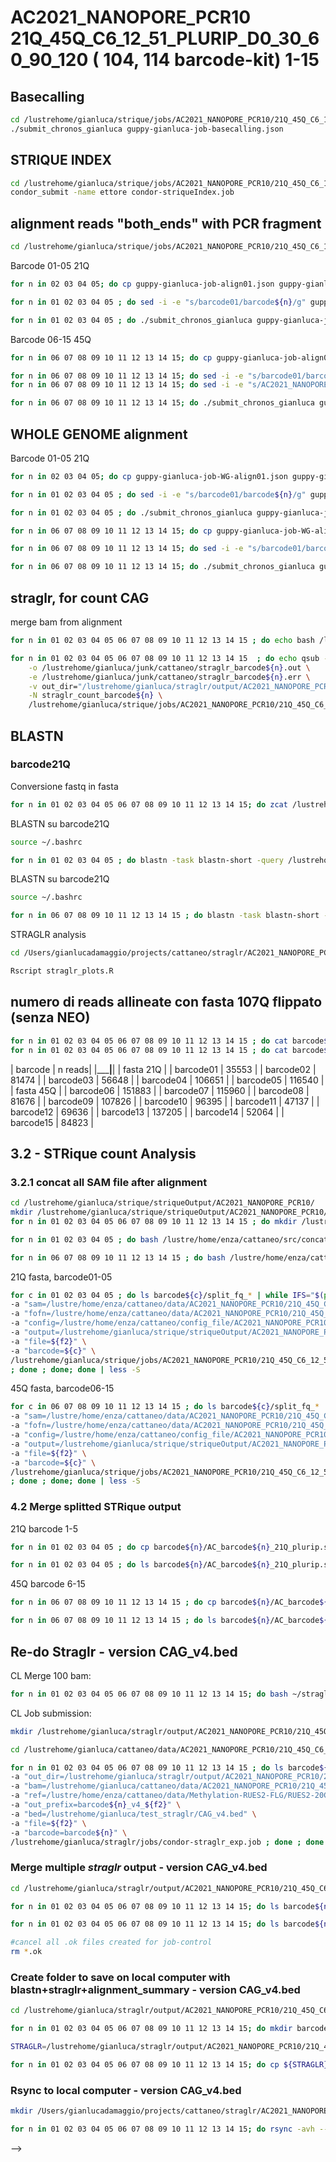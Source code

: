 # AC2021_NANOPORE_PCR10 21Q_45Q_C6_12_51_PLURIP_D0_30_60_90_120 ( 104, 114 barcode-kit) 1-15

## Basecalling

```bash
cd /lustrehome/gianluca/strique/jobs/AC2021_NANOPORE_PCR10/21Q_45Q_C6_12_51_PLURIP_D0_30_60_90_120/
./submit_chronos_gianluca guppy-gianluca-job-basecalling.json
```

## STRIQUE INDEX

```bash
cd /lustrehome/gianluca/strique/jobs/AC2021_NANOPORE_PCR10/21Q_45Q_C6_12_51_PLURIP_D0_30_60_90_120/
condor_submit -name ettore condor-striqueIndex.job
```

## alignment reads "both_ends" with PCR fragment

```bash
cd /lustrehome/gianluca/strique/jobs/AC2021_NANOPORE_PCR10/21Q_45Q_C6_12_51_PLURIP_D0_30_60_90_120/
```

Barcode 01-05 21Q

```bash
for n in 02 03 04 05; do cp guppy-gianluca-job-align01.json guppy-gianluca-job-align${n}.json ; done

for n in 01 02 03 04 05 ; do sed -i -e "s/barcode01/barcode${n}/g" guppy-gianluca-job-align${n}.json ; done

for n in 01 02 03 04 05 ; do ./submit_chronos_gianluca guppy-gianluca-job-align${n}.json ; done
```

Barcode 06-15 45Q

```bash
for n in 06 07 08 09 10 11 12 13 14 15; do cp guppy-gianluca-job-align01.json guppy-gianluca-job-align${n}.json ; done

for n in 06 07 08 09 10 11 12 13 14 15; do sed -i -e "s/barcode01/barcode${n}/g" guppy-gianluca-job-align${n}.json ; done
for n in 06 07 08 09 10 11 12 13 14 15; do sed -i -e "s/AC2021_NANOPORE_PCR10_21Q_FLP.fa/AC2021_NANOPORE_PCR10_45Q_FLP.fa/g" guppy-gianluca-job-align${n}.json ; done

for n in 06 07 08 09 10 11 12 13 14 15; do ./submit_chronos_gianluca guppy-gianluca-job-align${n}.json ; done
```

## WHOLE GENOME alignment

Barcode 01-05 21Q

```bash
for n in 02 03 04 05; do cp guppy-gianluca-job-WG-align01.json guppy-gianluca-job-WG-align${n}.json ; done

for n in 01 02 03 04 05 ; do sed -i -e "s/barcode01/barcode${n}/g" guppy-gianluca-job-WG-align${n}.json ; done

for n in 01 02 03 04 05 ; do ./submit_chronos_gianluca guppy-gianluca-job-WG-align${n}.json ; done
```

```bash
for n in 06 07 08 09 10 11 12 13 14 15; do cp guppy-gianluca-job-WG-align01.json guppy-gianluca-job-WG-align${n}.json ; done

for n in 06 07 08 09 10 11 12 13 14 15; do sed -i -e "s/barcode01/barcode${n}/g" guppy-gianluca-job-WG-align${n}.json ; done

for n in 06 07 08 09 10 11 12 13 14 15; do ./submit_chronos_gianluca guppy-gianluca-job-WG-align${n}.json ; done
```

## straglr, for count CAG

merge bam from alignment

```bash
for n in 01 02 03 04 05 06 07 08 09 10 11 12 13 14 15 ; do echo bash /lustrehome/gianluca/strique/jobs/AC2021_NANOPORE_PCR10/21Q_45Q_C6_12_51_PLURIP_D0_30_60_90_120/bash-merge_multiBAM.sh /lustrehome/gianluca/cattaneo/data/AC2021_NANOPORE_PCR10/21Q_45Q_C6_12_51_PLURIP_D0_30_60_90_120/20211221_1720_MN37986_FAR73849_14cd4672/analysis/alignment/barcode${n}_WG ; done
```

```bash
for n in 01 02 03 04 05 06 07 08 09 10 11 12 13 14 15  ; do echo qsub -q testqueue -l nodes=1:ppn=10 \
    -o /lustrehome/gianluca/junk/cattaneo/straglr_barcode${n}.out \
    -e /lustrehome/gianluca/junk/cattaneo/straglr_barcode${n}.err \
    -v out_dir="/lustrehome/gianluca/straglr/output/AC2021_NANOPORE_PCR10/21Q_45Q_C6_12_51_PLURIP_D0_30_60_90_120",bam="/lustrehome/gianluca/cattaneo/data/AC2021_NANOPORE_PCR10/21Q_45Q_C6_12_51_PLURIP_D0_30_60_90_120/20211221_1720_MN37986_FAR73849_14cd4672/analysis/alignment/barcode${n}_WG/all_reads.sorted.bam",ref="/lustre/home/enza/cattaneo/data/Methylation-RUES2-FLG/RUES2-20CAG/reference/GCA_000001405.15_GRCh38_no_alt_analysis_set.fna",out_prefix="barcode${n}",bed="/lustrehome/gianluca/test_straglr/CAG.bed" \
    -N straglr_count_barcode${n} \
    /lustrehome/gianluca/strique/jobs/AC2021_NANOPORE_PCR10/21Q_45Q_C6_12_51_PLURIP_D0_30_60_90_120/pbs-straglr.job ; done | less -S
```

## BLASTN

### barcode21Q

Conversione fastq in fasta

```bash
for n in 01 02 03 04 05 06 07 08 09 10 11 12 13 14 15; do zcat /lustrehome/gianluca/cattaneo/data/AC2021_NANOPORE_PCR10/21Q_45Q_C6_12_51_PLURIP_D0_30_60_90_120/20211221_1720_MN37986_FAR73849_14cd4672/analysis/basecalling/pass/barcode${n}/*.fastq.gz | awk '{if(NR%4==1) {printf(">%s\n",substr($0,2));} else if(NR%4==2) print;}' > /lustrehome/gianluca/cattaneo/data/AC2021_NANOPORE_PCR10/21Q_45Q_C6_12_51_PLURIP_D0_30_60_90_120/20211221_1720_MN37986_FAR73849_14cd4672/analysis/fastq2fasta/barcode${n}_allreads.fasta ; done
```
<!-- bgzip: -->
<!-- for n in 01 ; do zcat /lustrehome/gianluca/cattaneo/data/AC2021_NANOPORE_PCR10/21Q_45Q_C6_12_51_PLURIP_D0_30_60_90_120/20211221_1720_MN37986_FAR73849_14cd4672/analysis/basecalling/pass/barcode${n}/*.fastq.gz | awk '{if(NR%4==1) {printf(">%s\n",substr($0,2));} else if(NR%4==2) print;}' | /lustrehome/gianluca/.conda/envs/repeathmmenv/bin/bgzip > /lustrehome/gianluca/cattaneo/data/AC2021_NANOPORE_PCR10/21Q_45Q_C6_12_51_PLURIP_D0_30_60_90_120/20211221_1720_MN37986_FAR73849_14cd4672/analysis/fastq2fasta/barcode${n}_allreads.fasta.gz ; done -->

BLASTN su barcode21Q

```bash
source ~/.bashrc

for n in 01 02 03 04 05 ; do blastn -task blastn-short -query /lustrehome/gianluca/cattaneo/data/AC2021_NANOPORE_PCR10/21Q_45Q_C6_12_51_PLURIP_D0_30_60_90_120/20211221_1720_MN37986_FAR73849_14cd4672/analysis/fastq2fasta/barcode${n}_allreads.fasta -subject /lustrehome/gianluca/straglr/barcode_fasta/barcode21Q.fa -outfmt 6 > /lustrehome/gianluca/straglr/blastn/AC2021_NANOPORE_PCR10/21Q_45Q_C6_12_51_PLURIP_D0_30_60_90_120/barcode${n}_blastn_21Q.txt ; done
```

BLASTN su barcode21Q

```bash
source ~/.bashrc

for n in 06 07 08 09 10 11 12 13 14 15 ; do blastn -task blastn-short -query /lustrehome/gianluca/cattaneo/data/AC2021_NANOPORE_PCR10/21Q_45Q_C6_12_51_PLURIP_D0_30_60_90_120/20211221_1720_MN37986_FAR73849_14cd4672/analysis/fastq2fasta/barcode${n}_allreads.fasta -subject /lustrehome/gianluca/straglr/barcode_fasta/barcode45Q.fa -outfmt 6 > /lustrehome/gianluca/straglr/blastn/AC2021_NANOPORE_PCR10/21Q_45Q_C6_12_51_PLURIP_D0_30_60_90_120/barcode${n}_blastn_45Q.txt ; done
```

STRAGLR analysis

```bash
cd /Users/gianlucadamaggio/projects/cattaneo/straglr/AC2021_NANOPORE_PCR10/21Q_45Q_C6_12_51_PLURIP_D0_30_60_90_120

Rscript straglr_plots.R
```

## numero di reads allineate con fasta 107Q flippato (senza NEO)

```bash
for n in 01 02 03 04 05 06 07 08 09 10 11 12 13 14 15 ; do cat barcode${n}/alignment_summary.txt | grep AC2021_NANOPORE_PCR10_45Q_FLP | wc -l ; done
for n in 01 02 03 04 05 06 07 08 09 10 11 12 13 14 15 ; do cat barcode${n}/alignment_summary.txt | grep AC2021_NANOPORE_PCR10_21Q_FLP | wc -l ; done
```

| barcode   | n reads|
|___________|________|
|     fasta 21Q      |
| barcode01 | 35553  |
| barcode02 | 81474  |
| barcode03 | 56648  |
| barcode04 | 106651 |
| barcode05 | 116540 |
|      fasta 45Q     |
| barcode06 | 151883 |
| barcode07 | 115960 |
| barcode08 | 81676  |
| barcode09 | 107826 |
| barcode10 | 96395  |
| barcode11 | 47137  |
| barcode12 | 69636  |
| barcode13 | 137205 |
| barcode14 | 52064  |
| barcode15 | 84823  |

## 3.2 - STRique count Analysis

### 3.2.1 concat all SAM file after alignment

```bash
cd /lustrehome/gianluca/strique/striqueOutput/AC2021_NANOPORE_PCR10/
mkdir /lustrehome/gianluca/strique/striqueOutput/AC2021_NANOPORE_PCR10/21Q_45Q_C6_12_51_PLURIP_D0_30_60_90_120
for n in 01 02 03 04 05 06 07 08 09 10 11 12 13 14 15 ; do mkdir /lustrehome/gianluca/strique/striqueOutput/AC2021_NANOPORE_PCR10/21Q_45Q_C6_12_51_PLURIP_D0_30_60_90_120/barcode${n} ; done
```

```bash
for n in 01 02 03 04 05 ; do bash /lustre/home/enza/cattaneo/src/concatSAM_split4STRique_PCR10.sh /lustrehome/gianluca/cattaneo/data/AC2021_NANOPORE_PCR10/21Q_45Q_C6_12_51_PLURIP_D0_30_60_90_120/20211221_1720_MN37986_FAR73849_14cd4672/analysis/alignment/barcode${n} AC2021_NANOPORE_PCR10_21Q_FLP ; done

for n in 06 07 08 09 10 11 12 13 14 15 ; do bash /lustre/home/enza/cattaneo/src/concatSAM_split4STRique_PCR10.sh /lustrehome/gianluca/cattaneo/data/AC2021_NANOPORE_PCR10/21Q_45Q_C6_12_51_PLURIP_D0_30_60_90_120/20211221_1720_MN37986_FAR73849_14cd4672/analysis/alignment/barcode${n} AC2021_NANOPORE_PCR10_45Q_FLP ; done
```

21Q fasta, barcode01-05

```bash
for c in 01 02 03 04 05 ; do ls barcode${c}/split_fq_* | while IFS="$(printf '/')" read -r f1 f2 ; do for n in 10 ; do echo condor_submit -name ettore \
-a "sam=/lustre/home/enza/cattaneo/data/AC2021_NANOPORE_PCR10/21Q_45Q_C6_12_51_PLURIP_D0_30_60_90_120/20211221_1720_MN37986_FAR73849_14cd4672/analysis/alignment/barcode${c}/${f2}" \
-a "fofn=/lustre/home/enza/cattaneo/data/AC2021_NANOPORE_PCR10/21Q_45Q_C6_12_51_PLURIP_D0_30_60_90_120/20211221_1720_MN37986_FAR73849_14cd4672/fast5/reads.fofn" \
-a "config=/lustre/home/enza/cattaneo/config_file/AC2021_NANOPORE_PCR10/HTT_config_AC2021_NANOPORE_PCR10_21Q_150_530bp_CAG.tsv" \
-a "output=/lustrehome/gianluca/strique/striqueOutput/AC2021_NANOPORE_PCR10/21Q_45Q_C6_12_51_PLURIP_D0_30_60_90_120/barcode${c}/AC_barcode${c}_21Q_plurip.${f2}.qs10.150_530bp_CAG.tsv" \
-a "file=${f2}" \
-a "barcode=${c}" \
/lustrehome/gianluca/strique/jobs/AC2021_NANOPORE_PCR10/21Q_45Q_C6_12_51_PLURIP_D0_30_60_90_120/condor-striqueCount_exp.job \
; done ; done; done | less -S
```

45Q fasta, barcode06-15

```bash
for c in 06 07 08 09 10 11 12 13 14 15 ; do ls barcode${c}/split_fq_* | while IFS="$(printf '/')" read -r f1 f2 ; do for n in 10 ; do echo condor_submit -name ettore \
-a "sam=/lustre/home/enza/cattaneo/data/AC2021_NANOPORE_PCR10/21Q_45Q_C6_12_51_PLURIP_D0_30_60_90_120/20211221_1720_MN37986_FAR73849_14cd4672/analysis/alignment/barcode${c}/${f2}" \
-a "fofn=/lustre/home/enza/cattaneo/data/AC2021_NANOPORE_PCR10/21Q_45Q_C6_12_51_PLURIP_D0_30_60_90_120/20211221_1720_MN37986_FAR73849_14cd4672/fast5/reads.fofn" \
-a "config=/lustre/home/enza/cattaneo/config_file/AC2021_NANOPORE_PCR10/HTT_config_AC2021_NANOPORE_PCR10_45Q_150_600bp_CAG.tsv" \
-a "output=/lustrehome/gianluca/strique/striqueOutput/AC2021_NANOPORE_PCR10/21Q_45Q_C6_12_51_PLURIP_D0_30_60_90_120/barcode${c}/AC_barcode${c}_45Q_plurip.${f2}.qs10.150_600bp_CAG.tsv" \
-a "file=${f2}" \
-a "barcode=${c}" \
/lustrehome/gianluca/strique/jobs/AC2021_NANOPORE_PCR10/21Q_45Q_C6_12_51_PLURIP_D0_30_60_90_120/condor-striqueCount_exp.job \
; done ; done; done | less -S
```

### 4.2 Merge splitted STRique output

21Q barcode 1-5

```bash
for n in 01 02 03 04 05 ; do cp barcode${n}/AC_barcode${n}_21Q_plurip.split_fq_aa.qs10.150_530bp_CAG.tsv barcode${n}/AC_barcode${n}.qs10.150_530bp_CAG.tsv ; done

for n in 01 02 03 04 05 ; do ls barcode${n}/AC_barcode${n}_21Q_plurip.split_fq_* | grep -v aa | while read line ; do cat $line | tail -n+2 >> barcode${n}/AC_barcode${n}.qs10.150_530bp_CAG.tsv ; done ; done
```

45Q barcode 6-15

```bash
for n in 06 07 08 09 10 11 12 13 14 15 ; do cp barcode${n}/AC_barcode${n}_45Q_plurip.split_fq_aa.qs10.150_600bp_CAG.tsv barcode${n}/AC_barcode${n}.qs10.150_600bp_CAG.tsv ; done

for n in 06 07 08 09 10 11 12 13 14 15 ; do ls barcode${n}/AC_barcode${n}_45Q_plurip.split_fq_* | grep -v aa | while read line ; do cat $line | tail -n+2 >> barcode${n}/AC_barcode${n}.qs10.150_600bp_CAG.tsv ; done ; done
```

## Re-do Straglr - version CAG_v4.bed

CL Merge 100 bam:

```bash
for n in 01 02 03 04 05 06 07 08 09 10 11 12 13 14 15; do bash ~/straglr/jobs/bash-merge_100_BAM.sh /lustre/home/enza/cattaneo/data/AC2021_NANOPORE_PCR10/21Q_45Q_C6_12_51_PLURIP_D0_30_60_90_120/20211221_1720_MN37986_FAR73849_14cd4672/analysis/alignment/barcode${n}_WG ; done
```

CL Job submission:

```bash
mkdir /lustrehome/gianluca/straglr/output/AC2021_NANOPORE_PCR10/21Q_45Q_C6_12_51_PLURIP_D0_30_60_90_120

cd /lustrehome/gianluca/cattaneo/data/AC2021_NANOPORE_PCR10/21Q_45Q_C6_12_51_PLURIP_D0_30_60_90_120/20211221_1720_MN37986_FAR73849_14cd4672/analysis/alignment/

for n in 01 02 03 04 05 06 07 08 09 10 11 12 13 14 15 ; do ls barcode${n}_WG/*.multi.bam | while IFS="$(printf '/')" read -r f1 f2 ; do echo condor_submit -name ettore \
-a "out_dir=/lustrehome/gianluca/straglr/output/AC2021_NANOPORE_PCR10/21Q_45Q_C6_12_51_PLURIP_D0_30_60_90_120/" \
-a "bam=/lustrehome/gianluca/cattaneo/data/AC2021_NANOPORE_PCR10/21Q_45Q_C6_12_51_PLURIP_D0_30_60_90_120/20211221_1720_MN37986_FAR73849_14cd4672/analysis/alignment/barcode${n}_WG/${f2}" \
-a "ref=/lustre/home/enza/cattaneo/data/Methylation-RUES2-FLG/RUES2-20CAG/reference/GCA_000001405.15_GRCh38_no_alt_analysis_set.fna" \
-a "out_prefix=barcode${n}_v4_${f2}" \
-a "bed=/lustrehome/gianluca/test_straglr/CAG_v4.bed" \
-a "file=${f2}" \
-a "barcode=barcode${n}" \
/lustrehome/gianluca/straglr/jobs/condor-straglr_exp.job ; done ; done | less -S
```

### Merge multiple *straglr* output - version CAG_v4.bed

```bash
cd /lustrehome/gianluca/straglr/output/AC2021_NANOPORE_PCR10/21Q_45Q_C6_12_51_PLURIP_D0_30_60_90_120

for n in 01 02 03 04 05 06 07 08 09 10 11 12 13 14 15; do ls barcode${n}_v4_split*.tsv | grep aa | while read file ; do cat ${file} > barcode${n}_v4.tsv; done ; done

for n in 01 02 03 04 05 06 07 08 09 10 11 12 13 14 15; do ls barcode${n}_v4_split*.tsv | grep -v aa | while read file ; do cat ${file} | grep -v "#" >> barcode${n}_v4.tsv; done ; done

#cancel all .ok files created for job-control
rm *.ok
```

### Create folder to save on local computer with blastn+straglr+alignment_summary - version CAG_v4.bed

```bash
cd /lustrehome/gianluca/straglr/output/AC2021_NANOPORE_PCR10/21Q_45Q_C6_12_51_PLURIP_D0_30_60_90_120

for n in 01 02 03 04 05 06 07 08 09 10 11 12 13 14 15; do mkdir barcode${n}_v4 ; done

STRAGLR=/lustrehome/gianluca/straglr/output/AC2021_NANOPORE_PCR10/21Q_45Q_C6_12_51_PLURIP_D0_30_60_90_120

for n in 01 02 03 04 05 06 07 08 09 10 11 12 13 14 15; do cp ${STRAGLR}/barcode${n}_v4.tsv ${STRAGLR}/barcode${n}_v4/ ; done 
```

### Rsync to local computer - version CAG_v4.bed

```bash
mkdir /Users/gianlucadamaggio/projects/cattaneo/straglr/AC2021_NANOPORE_PCR10/21Q_45Q_C6_12_51_PLURIP_D0_30_60_90_120/

for n in 01 02 03 04 05 06 07 08 09 10 11 12 13 14 15; do rsync -avh --progress gianluca@ui02.recas.ba.infn.it:/lustrehome/gianluca/straglr/output/AC2021_NANOPORE_PCR10/21Q_45Q_C6_12_51_PLURIP_D0_30_60_90_120/barcode${n}_v4 /Users/gianlucadamaggio/projects/cattaneo/straglr/AC2021_NANOPORE_PCR10/21Q_45Q_C6_12_51_PLURIP_D0_30_60_90_120/ ; done
```
-->